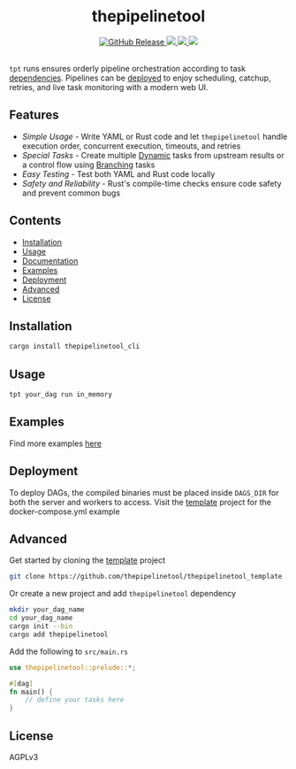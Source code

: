 <h1 align=center>thepipelinetool</h1>
<!-- <h4 align="center"></h4> -->

<div align="center">
  <a href="https://github.com/thepipelinetool/thepipelinetool/releases" target="_blank">
    <img alt="GitHub Release" src="https://img.shields.io/github/v/release/thepipelinetool/thepipelinetool" />
  </a>
  <a href="https://crates.io/crates/thepipelinetool" target="_blank">
    <img src="https://img.shields.io/crates/v/thepipelinetool" />
  </a>
  <a href="https://github.com/thepipelinetool/thepipelinetool/actions/workflows/build.yml" target="_blank">
    <img src="https://github.com/thepipelinetool/thepipelinetool/actions/workflows/build.yml/badge.svg" />
  </a>
  <a href="https://github.com/thepipelinetool/thepipelinetool/actions/workflows/release.yml" target="_blank">
    <img src="https://github.com/thepipelinetool/thepipelinetool/actions/workflows/release.yml/badge.svg" />
  </a>  
</div>

</br>

`tpt` runs ensures orderly pipeline orchestration according to task [dependencies](#usage). Pipelines can be [deployed](https://github.com/thepipelinetool/thepipelinetool/tree/main/thepipelinetool_server) to enjoy scheduling, catchup, retries, and live task monitoring with a modern web UI.

## Features
- *Simple Usage* - Write YAML or Rust code and let `thepipelinetool` handle execution order, concurrent execution, timeouts, and retries
- *Special Tasks* - Create multiple [Dynamic](#dynamic-tasks) tasks from upstream results or a control flow using [Branching](#branching-tasks) tasks
- *Easy Testing* - Test both YAML and Rust code locally
- *Safety and Reliability* - Rust's compile-time checks ensure code safety and prevent common bugs

## Contents
- [Installation](#installation)
- [Usage](#usage)
- [Documentation](#documentation)
- [Examples](#examples)
- [Deployment](#deployment)
- [Advanced](#advanced)
- [License](#license)

## Installation
```bash
cargo install thepipelinetool_cli
```

## Usage
```bash
tpt your_dag run in_memory
```
## Examples
Find more examples [here](https://github.com/thepipelinetool/thepipelinetool/tree/main/thepipelinetool/examples)

## Deployment
To deploy DAGs, the compiled binaries must be placed inside `DAGS_DIR` for both the server and workers to access.
Visit the [template](https://github.com/thepipelinetool/thepipelinetool_template) project for the docker-compose.yml example

## Advanced
Get started by cloning the [template](https://github.com/thepipelinetool/thepipelinetool_template) project
```bash
git clone https://github.com/thepipelinetool/thepipelinetool_template
```

Or create a new project and add `thepipelinetool` dependency
```bash
mkdir your_dag_name
cd your_dag_name
cargo init --bin
cargo add thepipelinetool
```
Add the following to `src/main.rs`
```rust 
use thepipelinetool::prelude::*;

#[dag]
fn main() {
    // define your tasks here
}
```

## License
AGPLv3
